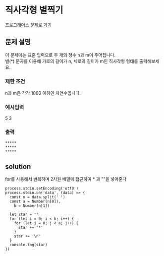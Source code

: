 # 직사각형 별찍기

[프로그래머스 문제로 가기](https://programmers.co.kr/learn/courses/30/lessons/12969)

## 문제 설명

이 문제에는 표준 입력으로 두 개의 정수 n과 m이 주어집니다.  
 별(\*) 문자를 이용해 가로의 길이가 n, 세로의 길이가 m인 직사각형 형태를 출력해보세요.

### 제한 조건

n과 m은 각각 1000 이하인 자연수입니다.

### 예시입력

5 3

### 출력

```
*****
*****
*****
```

## solution

for를 사용해서 반복하며 2차원 배열에 접근하여 \* 과 ""을 넣어준다

```
process.stdin.setEncoding('utf8')
process.stdin.on('data', (data) => {
  const n = data.split(' ')
  const a = Number(n[0]),
    b = Number(n[1])

  let star = ''
  for (let i = 0; i < b; i++) {
    for (let j = 0; j < a; j++) {
      star += '*'
    }
    star += '\n'
  }
  console.log(star)
})
```
